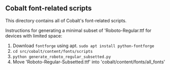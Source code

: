 Cobalt font-related scripts
---------------------

This directory contains all of Cobalt's font-related scripts.

Instructions for generating a minimal subset of 'Roboto-Regular.ttf for devices
with limited space:

  1.  Download `fontforge` using apt. `sudo apt install python-fontforge`
  2.  `cd src/cobalt/content/fonts/scripts`
  3.  `python generate_roboto_regular_subsetted.py`
  4.  Move 'Roboto-Regular-Subsetted.ttf' into 'cobalt/content/fonts/all_fonts'
